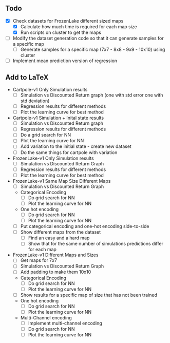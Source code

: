## Todo
- [x] Check datasets for FrozenLake different sized maps
  - [x] Calculate how much time is required for each map size
  - [x] Run scripts on cluster to get the maps
- [ ] Modify the dataset generation code so that it can generate samples for a specific map
  - [ ] Generate samples for a specific map (7x7 - 8x8 - 9x9 - 10x10) using cluster
- [ ] Implement mean prediction version of regression

## Add to LaTeX
- Cartpole-v1 Only Simulation results
  - [ ] Simulation vs Discounted Return graph (one with std error one with std deviation)
  - [ ] Regression results for different methods
  - [ ] Plot the learning curve for best method
  
- Cartpole-v1 Simulation + Inital state results
  - [ ] Simulation vs Discounted Return graph
  - [ ] Regression results for different methods
  - [ ] Do a grid search for NN
  - [ ] Plot the learning curve for NN
  - [ ] Add variation to the initial state - create new dataset
  - [ ] Do the same things for cartpole with variation

- FrozenLake-v1 Only Simulation results
  - [ ] Simulation vs Discounted Return Graph
  - [ ] Regression results for different methods
  - [ ] Plot the learning curve for best method

- FrozenLake-v1 Same Map Size Different Maps
  - [ ] Simulation vs Discounted Return Graph
  - Categorical Encoding
    - [ ] Do grid search for NN
    - [ ] Plot the learning curve for NN
  - One hot encoding
    - [ ] Do grid search for NN
    - [ ] Plot the learning curve for NN
  - [ ] Put categorical encoding and one-hot encoding side-to-side
  - [ ] Show different maps from the dataset
    - [ ] Find an easy and a hard map
    - [ ] Show that for the same number of simulations predictions differ for each map

- FrozenLake-v1 Different Maps and Sizes
  - [ ] Get maps for 7x7
  - [ ] Simulation vs Discounted Return Graph
  - [ ] Add padding to make them 10x10
  - Categorical Encoding
    - [ ] Do grid search for NN
    - [ ] Plot the learning curve for NN
  - [ ] Show results for a specific map of size that has not been trained
  - One hot encoding
    - [ ] Do grid search for NN
    - [ ] Plot the learning curve for NN
  - Multi-Channel encoding
    - [ ] Implement multi-channel encoding
    - [ ] Do grid search for NN
    - [ ] Plot the learning curve for NN
